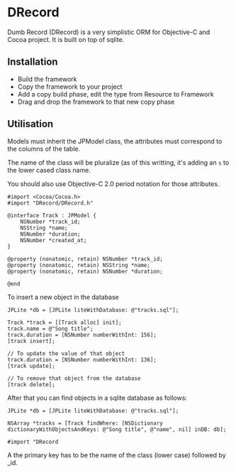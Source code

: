 # DRecord

Dumb Record (DRecord) is a very simplistic ORM for Objective-C and Cocoa project. It is built on top of sqlite.

## Installation

* Build the framework
* Copy the framework to your project
* Add a copy build phase, edit the type from Resource to Framework
* Drag and drop the framework to that new copy phase

## Utilisation

Models must inherit the JPModel class, the attributes must correspond to the columns of the table.

The name of the class will be pluralize (as of this writting, it's adding an `s` to the lower cased class name.

You should also use Objective-C 2.0 period notation for those attributes.

    #import <Cocoa/Cocoa.h>
    #import "DRecord/DRecord.h"

    @interface Track : JPModel {
        NSNumber *track_id;
        NSString *name;
        NSNumber *duration;
        NSNumber *created_at;
    }

    @property (nonatomic, retain) NSNumber *track_id;
    @property (nonatomic, retain) NSString *name;
    @property (nonatomic, retain) NSNumber *duration;

    @end

To insert a new object in the database

    JPLite *db = [JPLite liteWithDatabase: @"tracks.sql"];

    Track *track = [[Track alloc] init];
    track.name = @"Song title";
    track.duration = [NSNumber numberWithInt: 156];
    [track insert];

    // To update the value of that object
    track.duration = [NSNumber numberWithInt: 136];
    [track update];

    // To remove that object from the database
    [track delete];

After that you can find objects in a sqlite database as follows:

    JPLite *db = [JPLite liteWithDatabase: @"tracks.sql"];

    NSArray *tracks = [Track findWhere: [NSDictionary dictionaryWithObjectsAndKeys: @"Song title", @"name", nil] inDB: db];

    #import "DRecord

A the primary key has to be the name of the class (lower case) followed by _id.


